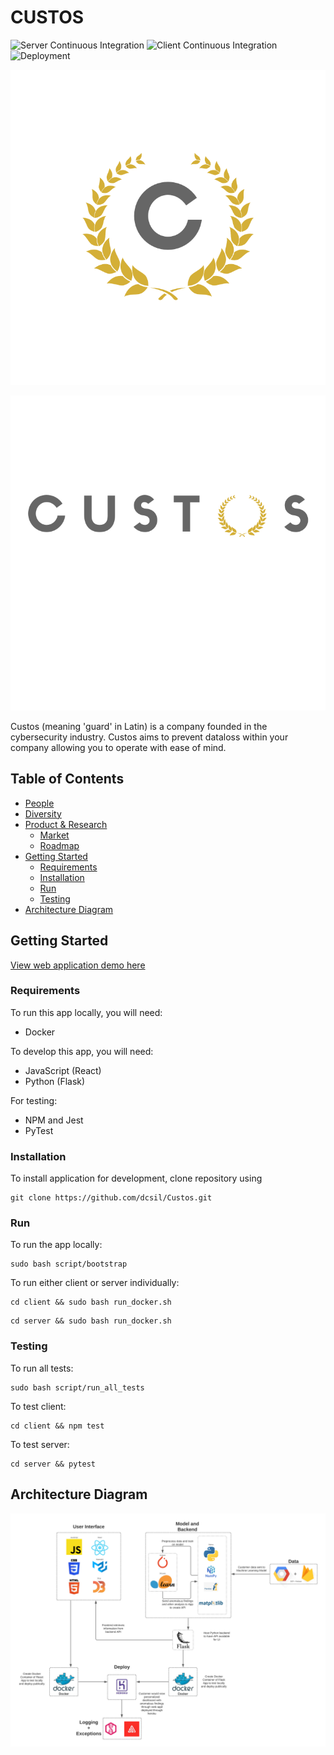 # CUSTOS
![Server Continuous Integration](https://github.com/dcsil/Custos/workflows/Server%20Continuous%20Integration/badge.svg)
![Client Continuous Integration](https://github.com/dcsil/Custos/workflows/Client%20Continuous%20Integration/badge.svg)
![Deployment](https://github.com/dcsil/Custos/workflows/.github/workflows/deploy.yml/badge.svg?branch=master)

![Team Logo](./logo.png)

![Alternate Logo](./logo-2.png)

Custos (meaning 'guard' in Latin) is a company founded in the cybersecurity industry. Custos aims to prevent dataloss within your company allowing you to operate with ease of mind.

Table of Contents
---

- [People](./team/)
- [Diversity](./team/diversity.md)
- [Product & Research](./product_research/)
    - [Market](./product_research/market.md)
    - [Roadmap](./product_research/roadmap.md)
- [Getting Started](#getting-started)
    - [Requirements](#requirements)
    - [Installation](#installation)
    - [Run](#run)
    - [Testing](#testing)
- [Architecture Diagram](#architecture-diagram)


## Getting Started

[View web application demo here](https://custos-client.herokuapp.com/)

### Requirements
To run this app locally, you will need:

* Docker

To develop this app, you will need:
* JavaScript (React)
* Python (Flask)

For testing:
* NPM and Jest
* PyTest

### Installation

To install application for development, clone repository using

```
git clone https://github.com/dcsil/Custos.git
```

### Run 

To run the app locally:
```
sudo bash script/bootstrap
```

To run either client or server individually:
```
cd client && sudo bash run_docker.sh
```
```
cd server && sudo bash run_docker.sh
```

### Testing

To run all tests:
```
sudo bash script/run_all_tests
```

 To test client:
 ```
 cd client && npm test
 ```

 To test server:

 ```
 cd server && pytest
 ```


## Architecture Diagram

![Architecture](./architecture-diagram.png)
